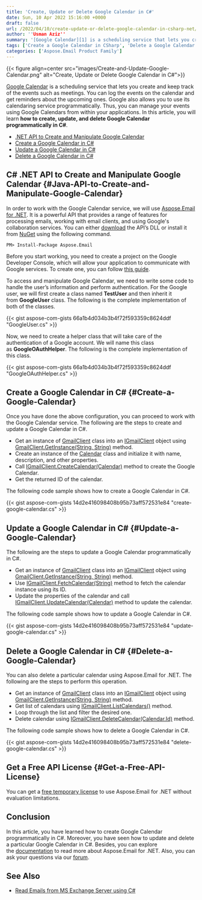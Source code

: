 ```yaml
---
title: 'Create, Update or Delete Google Calendar in C#'
date: Sun, 10 Apr 2022 15:16:00 +0000
draft: false
url: /2022/04/10/create-update-or-delete-google-calendar-in-csharp-net/
author: ''Usman Aziz''
summary: '[Google Calendar][1] is a scheduling service that lets you create and keep track of the events such as meetings. You can log the events on the calendar and get reminders about the upcoming ones. Google also allows you to use its calendaring service programmatically. Thus, you can manage your events using Google Calendars from within your applications. In this article, you will learn **how to create, update, and delete Google Calendar programmatically in C#**.'
tags: ['Create a Google Calendar in CSharp', 'Delete a Google Calendar in CSharp', 'DotNet API to Create and Manipulate Google Calendar', 'Update a Google Calendar in CSharp']
categories: ['Aspose.Email Product Family']
---
```




{{< figure align=center src="images/Create-and-Update-Google-Calendar.png" alt="Create, Update or Delete Google Calendar in C#">}}


[Google Calendar][2] is a scheduling service that lets you create and keep track of the events such as meetings. You can log the events on the calendar and get reminders about the upcoming ones. Google also allows you to use its calendaring service programmatically. Thus, you can manage your events using Google Calendars from within your applications. In this article, you will learn **how to create, update, and delete Google Calendar programmatically in C#**.

*   [.NET API to Create and Manipulate Google Calendar][3]
*   [Create a Google Calendar in C#][4]
*   [Update a Google Calendar in C#][5]
*   [Delete a Google Calendar in C#][6]

## C# .NET API to Create and Manipulate Google Calendar {#Java-API-to-Create-and-Manipulate-Google-Calendar}

In order to work with the Google Calendar service, we will use [Aspose.Email for .NET][7]. It is a powerful API that provides a range of features for processing emails, working with email clients, and using Google's collaboration services. You can either [download][8] the API’s DLL or install it from [NuGet][9] using the following command.

```
PM> Install-Package Aspose.Email
```

Before you start working, you need to create a project on the Google Developer Console, which will allow your application to communicate with Google services. To create one, you can follow [this guide][10].

To access and manipulate Google Calendar, we need to write some code to handle the user’s information and perform authentication. For the Google user, we will first create a class named **TestUser** and then inherit it from **GoogleUser** class. The following is the complete implementation of both of the classes.

{{< gist aspose-com-gists 66a1b4d034b3b4f72f593359c8624ddf "GoogleUser.cs" >}}

Now, we need to create a helper class that will take care of the authentication of a Google account. We will name this class as **GoogleOAuthHelper**. The following is the complete implementation of this class.

{{< gist aspose-com-gists 66a1b4d034b3b4f72f593359c8624ddf "GoogleOAuthHelper.cs" >}}

## Create a Google Calendar in C# {#Create-a-Google-Calendar}

Once you have done the above configuration, you can proceed to work with the Google Calendar service. The following are the steps to create and update a Google Calendar in C#.

*   Get an instance of [GmailClient][11] class into an [IGmailClient][12]  object using [GmailClient.GetInstance(String, String)][13] method.
*   Create an instance of the [Calendar][14] class and initialize it with name, description, and other properties.
*   Call [IGmailClient.CreateCalendar(Calendar)][15] method to create the Google Calendar.
*   Get the returned ID of the calendar.

The following code sample shows how to create a Google Calendar in C#.

{{< gist aspose-com-gists 14d2e416098408b95b73aff572531e84 "create-google-calendar.cs" >}}

## Update a Google Calendar in C# {#Update-a-Google-Calendar}

The following are the steps to update a Google Calendar programmatically in C#.

*   Get an instance of [GmailClient][16] class into an [IGmailClient][17]  object using [GmailClient.GetInstance(String, String)][18] method.
*   Use [IGmailClient.FetchCalendar(String)][19] method to fetch the calendar instance using its ID.
*   Update the properties of the calendar and call [IGmailClient.UpdateCalendar(Calendar)][20] method to update the calendar.

The following code sample shows how to update a Google Calendar in C#.

{{< gist aspose-com-gists 14d2e416098408b95b73aff572531e84 "update-google-calendar.cs" >}}

## Delete a Google Calendar in C# {#Delete-a-Google-Calendar}

You can also delete a particular calendar using Aspose.Email for .NET. The following are the steps to perform this operation.

*   Get an instance of [GmailClient][21] class into an [IGmailClient][22]  object using [GmailClient.GetInstance(String, String)][23] method.
*   Get list of calendars using [IGmailClient.ListCalendars()][24] method.
*   Loop through the list and filter the desired one.
*   Delete calendar using [IGmailClient.DeleteCalendar(Calendar.Id)][25] method.

The following code sample shows how to delete a Google Calendar in C#.

{{< gist aspose-com-gists 14d2e416098408b95b73aff572531e84 "delete-google-calendar.cs" >}}

## Get a Free API License {#Get-a-Free-API-License}

You can get a [free temporary license][26] to use Aspose.Email for .NET without evaluation limitations.

## Conclusion

In this article, you have learned how to create Google Calendar programmatically in C#. Moreover, you have seen how to update and delete a particular Google Calendar in C#. Besides, you can explore the [documentation][27] to read more about Aspose.Email for .NET. Also, you can ask your questions via our [forum][28].

## See Also

*   [Read Emails from MS Exchange Server using C#][29]




[1]: https://en.wikipedia.org/wiki/Google_Calendar
[2]: https://en.wikipedia.org/wiki/Google_Calendar
[3]: #Java-API-to-Create-and-Manipulate-Google-Calendar
[4]: #Create-a-Google-Calendar
[5]: #Update-a-Google-Calendar
[6]: #Delete-a-Google-Calendar
[7]: https://products.aspose.com/email/net/
[8]: https://downloads.aspose.com/email/net/
[9]: https://www.nuget.org/packages/Aspose.Email
[10]: https://docs.aspose.com/email/net/gmail-utility-features/#creating-project-in-google-developer-console
[11]: https://apireference.aspose.com/email/net/aspose.email.clients.google/gmailclient
[12]: https://apireference.aspose.com/email/net/aspose.email.clients.google/igmailclient
[13]: https://apireference.aspose.com/email/net/aspose.email.clients.google.gmailclient/getinstance/methods/1
[14]: https://apireference.aspose.com/email/net/aspose.email.clients.google/calendar
[15]: https://apireference.aspose.com/email/net/aspose.email.clients.google/igmailclient/methods/createcalendar
[16]: https://apireference.aspose.com/email/net/aspose.email.clients.google/gmailclient
[17]: https://apireference.aspose.com/email/net/aspose.email.clients.google/igmailclient
[18]: https://apireference.aspose.com/email/net/aspose.email.clients.google.gmailclient/getinstance/methods/1
[19]: https://apireference.aspose.com/email/net/aspose.email.clients.google/igmailclient/methods/fetchcalendar
[20]: https://apireference.aspose.com/email/net/aspose.email.clients.google/igmailclient/methods/updatecalendar
[21]: https://apireference.aspose.com/email/net/aspose.email.clients.google/gmailclient
[22]: https://apireference.aspose.com/email/net/aspose.email.clients.google/igmailclient
[23]: https://apireference.aspose.com/email/net/aspose.email.clients.google.gmailclient/getinstance/methods/1
[24]: https://apireference.aspose.com/email/net/aspose.email.clients.google/igmailclient/methods/listcalendars
[25]: https://apireference.aspose.com/email/net/aspose.email.clients.google/igmailclient/methods/deletecalendar
[26]: https://purchase.aspose.com/temporary-license
[27]: https://docs.aspose.com/email/net/
[28]: https://forum.aspose.com/
[29]: https://blog.aspose.com/2020/11/20/read-emails-from-exchange-server-using-csharp/




